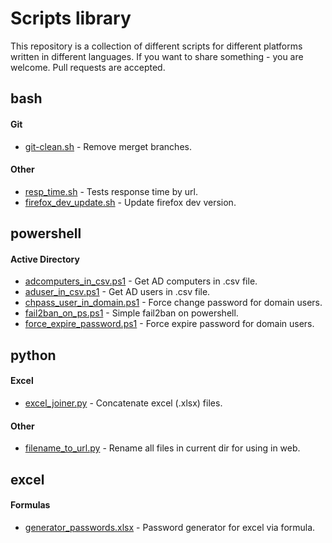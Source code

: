 # Scripts library

This repository is a collection of different scripts for different platforms written in different languages. If you want to share something - you are welcome. Pull requests are accepted.

## bash

#### Git

- [git-clean.sh](/bash/git-clean.sh) - Remove merget branches.

#### Other

- [resp_time.sh](/bash/resp_time.sh) - Tests response time by url.
- [firefox_dev_update.sh](/bash/firefox_dev_update.sh) - Update firefox dev version.

## powershell

#### Active Directory

- [adcomputers_in_csv.ps1](/powershell/adcomputers_in_csv.ps1) - Get AD computers in .csv file.
- [aduser_in_csv.ps1](/powershell/aduser_in_csv.ps1) - Get AD users in .csv file.
- [chpass_user_in_domain.ps1](/powershell/chpass_user_in_domain.ps1) - Force change password for domain users.
- [fail2ban_on_ps.ps1](/powershell/fail2ban_on_ps.ps1) - Simple fail2ban on powershell.
- [force_expire_password.ps1](/powershell/force_expire_password.ps1) - Force expire password for domain users.

## python

#### Excel

- [excel_joiner.py](/python/excel_joiner.py) - Concatenate excel (.xlsx) files.

#### Other

- [filename_to_url.py](/python/filename_to_url.py) - Rename all files in current dir for using in web.

## excel

#### Formulas

- [generator_passwords.xlsx](/excel/generator_passwords.xlsx) - Password generator for excel via formula.
